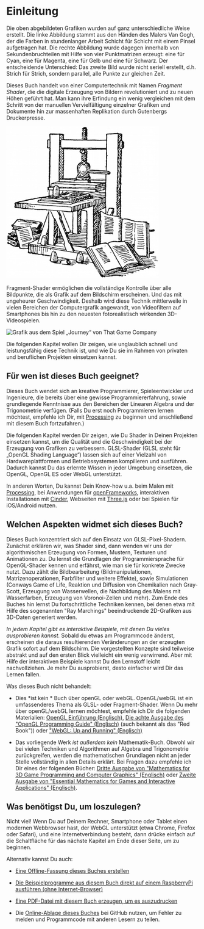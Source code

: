 # Einleitung

<canvas id="custom" class="canvas" data-fragment-url="cmyk-halftone.frag" data-textures="vangogh.jpg" width="700px" height="320px"></canvas>

Die oben abgebildeten Grafiken wurden auf ganz unterschiedliche Weise erstellt. Die linke Abbildung stammt aus den Händen des Malers Van Gogh, der die Farben in stundenlanger Arbeit Schicht für Schicht mit einem Pinsel aufgetragen hat. Die rechte Abbildung wurde dagegen innerhalb von Sekundenbruchteilen mit Hilfe von vier Punktmatrizen erzeugt: eine für Cyan, eine für Magenta, eine für Gelb und eine für Schwarz. Der entscheidende Unterschied: Das zweite Bild wurde nicht seriell erstellt, d.h. Strich für Strich, sondern parallel, alle Punkte zur gleichen Zeit. 

Dieses Buch handelt von einer Computertechnik mit Namen *Fragment Shader*, die die digitale Erzeugung von Bildern revolutioniert und zu neuen Höhen geführt hat. Man kann ihre Erfindung ein wenig vergleichen mit dem Schritt von der manuellen Vervielfältigung einzelner Grafiken und Dokumente hin zur massenhaften Replikation durch Gutenbergs Druckerpresse. 

![Gutenbergs Druckerpresse](gutenpress.jpg)

Fragment-Shader ermöglichen die vollständige Kontrolle über alle Bildpunkte, die als Grafik auf dem Bildschirm erscheinen. Und das mit ungeheurer Geschwindigkeit. Deshalb wird diese Technik mittlerweile in vielen Bereichen der Computergrafik angewandt, von Videofiltern auf Smartphones bis hin zu den neuesten fotorealistisch wirkenden 3D-Videospielen.

![Grafik aus dem Spiel „Journey“ von That Game Company](journey.jpg)

Die folgenden Kapitel wollen Dir zeigen, wie unglaublich schnell und leistungsfähig diese Technik ist, und wie Du sie im Rahmen von privaten und beruflichen Projekten einsetzen kannst.

## Für wen ist dieses Buch geeignet?

Dieses Buch wendet sich an kreative Programmierer, Spieleentwickler und Ingenieure, die bereits über eine gewisse Programmiererfahrung, sowie grundlegende Kenntnisse aus den Bereichen der Linearen Algebra und der Trigonometrie verfügen. (Falls Du erst noch Programmieren lernen möchtest, empfehle ich Dir, mit [Processing](https://processing.org/) zu beginnen und anschließend mit diesem Buch fortzufahren.)

Die folgenden Kapitel werden Dir zeigen, wie Du Shader in Deinen Projekten einsetzen kannst, um die Qualität und die Geschwindigkeit bei der Erzeugung von Grafiken zu verbessern. GLSL-Shader (GLSL steht für „OpenGL Shading Language“) lassen sich auf einer Vielzahl von Hardwareplattformen und Betriebssystemen kompilieren und ausführen. Dadurch kannst Du das erlernte Wissen in jeder Umgebung einsetzen, die OpenGL, OpenGL ES oder WebGL unterstützt. 

In anderen Worten, Du kannst Dein Know-how u.a. beim Malen mit [Processing](https://processing.org/), bei Anwendungen für [openFrameworks](http://openframeworks.cc/), interaktiven Installationen mit [Cinder](http://libcinder.org/), Webseiten mit [Three.js](http://threejs.org/) oder bei Spielen für iOS/Android nutzen.

## Welchen Aspekten widmet sich dieses Buch?

Dieses Buch konzentriert sich auf den Einsatz von GLSL-Pixel-Shadern. Zunächst erklären wir, was Shader sind, dann wenden wir uns der algorithmischen Erzeugung von Formen, Mustern, Texturen und Animationen zu. Du lernst die Grundlagen der Programmiersprache für OpenGL-Shader kennen und erfährst, wie man sie für konkrete Zwecke nutzt. Dazu zählt die Bildbearbeitung (Bildmanipulationen, Matrizenoperationen, Farbfilter und weitere Effekte), sowie Simulationen (Conways Game of Life, Reaktion und Diffusion von Chemikalien nach Gray-Scott, Erzeugung von Wasserwellen, die Nachbildung des Malens mit Wasserfarben, Erzeugung von Voronoi-Zellen und mehr). Zum Ende des Buches hin lernst Du fortschrittliche Techniken kennen, bei denen etwa mit Hilfe des sogenannten "Ray Marchings" beeindruckende 2D-Grafiken aus 3D-Daten generiert werden.

*In jedem Kapitel gibt es interaktive Beispiele, mit denen Du vieles ausprobieren kannst.* Sobald du etwas am Programmcode änderst, erscheinen die daraus resultierenden Veränderungen an der erzeugten Grafik sofort auf dem Bildschirm. Die vorgestellten Konzepte sind teilweise abstrakt und auf den ersten Blick vielleicht ein wenig verwirrend. Aber mit Hilfe der interaktiven Beispiele kannst Du den Lernstoff leicht nachvollziehen. Je mehr Du ausprobierst, desto einfacher wird Dir das Lernen fallen.

Was dieses Buch nicht behandelt:

* Dies *ist kein * Buch über openGL oder webGL. OpenGL/webGL ist ein umfassenderes Thema als GLSL- oder Fragment-Shader. Wenn Du mehr über openGL/webGL lernen möchtest, empfehle ich Dir die folgenden Materialien: [OpenGL Einführung (Englisch)](https://open.gl/introduction), [Die achte Ausgabe des "OpenGL Programming Guide" (Englisch)](http://www.amazon.com/OpenGL-Programming-Guide-Official-Learning/dp/0321773039/ref=sr_1_1?s=books&ie=UTF8&qid=1424007417&sr=1-1&keywords=open+gl+programming+guide) (auch bekannt als das "Red Book")) oder ["WebGL: Up and Running" (Englisch)](http://www.amazon.com/WebGL-Up-Running-Tony-Parisi/dp/144932357X/ref=sr_1_4?s=books&ie=UTF8&qid=1425147254&sr=1-4&keywords=webgl)

* Das vorliegende Werk *ist außerdem kein* Mathematik-Buch. Obwohl wir bei vielen Techniken und Algorithmen auf Algebra und Trigonometrie zurückgreifen, werden die mathematischen Grundlagen nicht an jeder Stelle vollständig in allen Details erklärt. Bei Fragen dazu empfehle ich Dir eines der folgenden Bücher: [Dritte Ausgabe von "Mathematics for 3D Game Programming and Computer Graphics" (Englisch)](http://www.amazon.com/Mathematics-Programming-Computer-Graphics-Third/dp/1435458869/ref=sr_1_1?ie=UTF8&qid=1424007839&sr=8-1&keywords=mathematics+for+games) oder [Zweite Ausgabe von "Essential Mathematics for Games and Interactive Applications" (Englisch)](http://www.amazon.com/Essential-Mathematics-Games-Interactive-Applications/dp/0123742978/ref=sr_1_1?ie=UTF8&qid=1424007889&sr=8-1&keywords=essentials+mathematics+for+developers).

## Was benötigst Du, um loszulegen?

Nicht viel! Wenn Du auf Deinem Rechner, Smartphone oder Tablet einen modernen Webbrowser hast, der WebGL unterstützt (etwa Chrome, Firefox oder Safari), und eine Internetverbindung besteht, dann drücke einfach auf die Schaltfläche für das nächste Kapitel am Ende dieser Seite, um zu beginnen.

Alternativ kannst Du auch:

- [Eine Offline-Fassung dieses Buches erstellen](https://thebookofshaders.com/appendix/)

- [Die Beispielprogramme aus diesem Buch direkt auf einem RaspberryPi ausführen (ohne Internet-Browser)](https://thebookofshaders.com/appendix/)

- [Eine PDF-Datei mit diesem Buch erzeugen, um es auszudrucken](https://thebookofshaders.com/appendix/)

- Die [Online-Ablage dieses Buches](https://github.com/patriciogonzalezvivo/thebookofshaders) bei GitHub nutzen, um Fehler zu melden und Programmcode mit anderen Lesern zu teilen.

